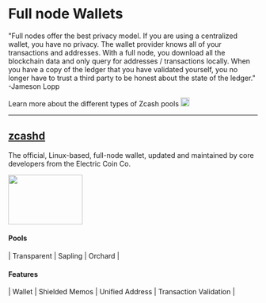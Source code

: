 # Full node Wallets

"Full nodes offer the best privacy model. If you are using a centralized wallet, you have no privacy. The wallet provider knows all of your transactions and addresses. With a full node, you download all the blockchain data and only query for addresses / transactions locally. When you have a copy of the ledger that you have validated yourself, you no longer have to trust a third party to be honest about the state of the ledger." -Jameson Lopp

Learn more about the different types of Zcash pools [<img src="https://raw.githubusercontent.com/FortAwesome/Font-Awesome/6.x/svgs/solid/square-arrow-up-right.svg" width="18" height="18"/>](/site/Using_Zcash/Shielded_Pools)

---


## [zcashd](https://zcash.readthedocs.io/en/latest/rtd_pages/zcashd.html)

The official, Linux-based, full-node wallet, updated and maintained by core developers from the Electric Coin Co.

<a href="https://zcash.readthedocs.io/en/latest/rtd_pages/zcashd.html">
    <img src="https://user-images.githubusercontent.com/81990132/185257703-4cbf8293-35d0-430e-9fd7-cc9f2112ecb7.png" alt="" width="150" height="100"/>
</a>

<aside>
    
#### Pools
| Transparent | Sapling | Orchard |

#### Features
| Wallet | Shielded Memos | Unified Address | Transaction Validation |

</aside>


